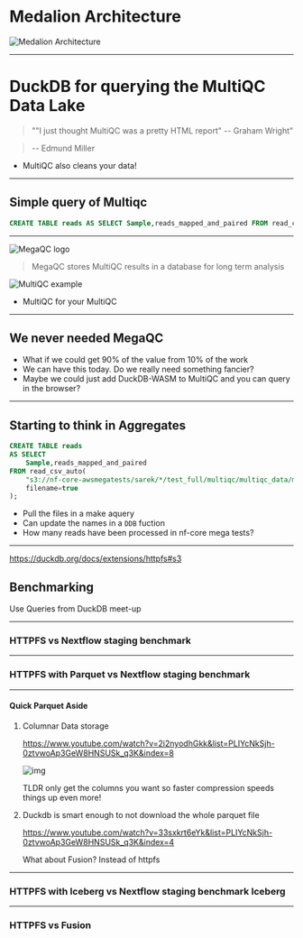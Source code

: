 # Medalion Architecture

![Medalion Architecture](https://images.squarespace-cdn.com/content/v1/5bce4071ab1a620db382773e/c7b8783d-ac78-4e96-acd5-e29940c6e7d3/audit-logs-quality-diagram-v1-052920.png)

<!-- - Coined by Databricks -->

---

# DuckDB for querying the MultiQC Data Lake

<v-click>

> ""I just thought MultiQC was a pretty HTML report"
> -- Graham Wright"

</v-click>
<v-click>

> -- Edmund Miller

</v-click>

<v-click>

- MultiQC also cleans your data!

</v-click>

---

## Simple query of Multiqc

```sql
CREATE TABLE reads AS SELECT Sample,reads_mapped_and_paired FROM read_csv_auto("s3://nf-core-awsmegatests/rnaseq/*/multiqc/star_rsem/multiqc_data/multiqc_samtools_stats.txt");
```

---

![MegaQC logo](https://megaqc.info/_static/images/MegaQC_logo_darkbg.svg)

> MegaQC stores MultiQC results in a database for long term analysis

![MultiQC example](https://raw.githubusercontent.com/ewels/MegaQC/master/docs/source/images/megaqc_homepage.png)

- MultiQC for your MultiQC

<!-- TODO Add a picture -->
<!-- TODO Add a Yo Dawg I heard you like MultiQC meme -->
<!-- - Phil's always looking into the future -->

---

## We never needed MegaQC

- What if we could get 90% of the value from 10% of the work
- We can have this today. Do we really need something fancier?
- Maybe we could just add DuckDB-WASM to MultiQC and you can query in the browser?

---

## Starting to think in Aggregates

```sql
CREATE TABLE reads
AS SELECT
    Sample,reads_mapped_and_paired
FROM read_csv_auto(
    "s3://nf-core-awsmegatests/sarek/*/test_full/multiqc/multiqc_data/multiqc_samtools_stats.txt",
    filename=true
);
```

- Pull the files in a make aquery
- Can update the names in a `DDB` fuction
- How many reads have been processed in nf-core mega tests?

---

<https://duckdb.org/docs/extensions/httpfs#s3>

## Benchmarking

Use Queries from DuckDB meet-up

---

### HTTPFS vs Nextflow staging benchmark

---

### HTTPFS with Parquet vs Nextflow staging benchmark

---

#### Quick Parquet Aside

1.  Columnar Data storage

    <https://www.youtube.com/watch?v=2i2nyodhGkk&list=PLIYcNkSjh-0ztvwoAp3GeW8HNSUSk_q3K&index=8>

    ![img](img/why-columnar.png)

    TLDR only get the columns you want so faster
    compression speeds things up even more!

2.  Duckdb is smart enough to not download the whole parquet file

    <https://www.youtube.com/watch?v=33sxkrt6eYk&list=PLIYcNkSjh-0ztvwoAp3GeW8HNSUSk_q3K&index=4>

    What about Fusion? Instead of httpfs

---

### HTTPFS with Iceberg vs Nextflow staging benchmark Iceberg

---

### HTTPFS vs Fusion
